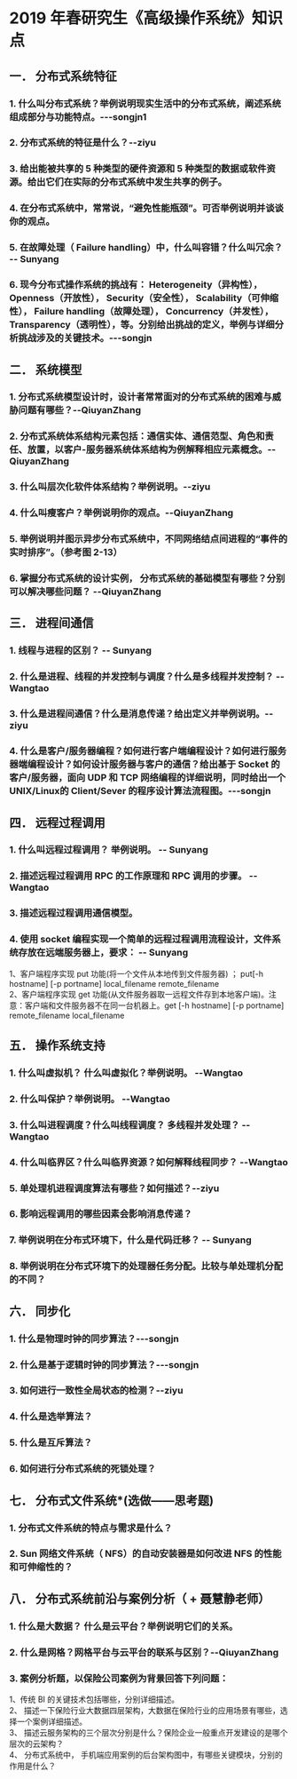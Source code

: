 # 2019 年春研究生《高级操作系统》知识点
## 一． 分布式系统特征
### 1. 什么叫分布式系统？举例说明现实生活中的分布式系统，阐述系统组成部分与功能特点。---songjn1
### 2. 分布式系统的特征是什么？--ziyu
### 3. 给出能被共享的 5 种类型的硬件资源和 5 种类型的数据或软件资源。给出它们在实际的分布式系统中发生共享的例子。
### 4. 在分布式系统中，常常说，“避免性能瓶颈”。可否举例说明并谈谈你的观点。
### 5. 在故障处理（ Failure handling）中，什么叫容错？什么叫冗余？ -- Sunyang
### 6. 现今分布式操作系统的挑战有： Heterogeneity（异构性）， Openness（开放性）， Security（安全性）， Scalability（可伸缩性）， Failure handling（故障处理）， Concurrency（并发性）， Transparency（透明性），等。分别给出挑战的定义，举例与详细分析挑战涉及的关键技术。---songjn
## 二． 系统模型
### 1. 分布式系统模型设计时，设计者常常面对的分布式系统的困难与威胁问题有哪些？--QiuyanZhang
### 2. 分布式系统体系结构元素包括：通信实体、通信范型、角色和责任、放置，以客户-服务器系统体系结构为例解释相应元素概念。--QiuyanZhang
### 3. 什么叫层次化软件体系结构？举例说明。--ziyu
### 4. 什么叫瘦客户？举例说明你的观点。--QiuyanZhang
### 5. 举例说明并图示异步分布式系统中，不同网络结点间进程的“事件的实时排序”。（参考图 2-13）
### 6. 掌握分布式系统的设计实例， 分布式系统的基础模型有哪些？分别可以解决哪些问题？ --QiuyanZhang
## 三． 进程间通信
### 1. 线程与进程的区别？ -- Sunyang
### 2. 什么是进程、线程的并发控制与调度？什么是多线程并发控制？ --Wangtao
### 3. 什么是进程间通信？什么是消息传递？给出定义并举例说明。--ziyu
### 4. 什么是客户/服务器编程？如何进行客户端编程设计？如何进行服务器端编程设计？如何设计服务器与客户的通信？给出基于 Socket 的客户/服务器，面向 UDP 和 TCP 网络编程的详细说明，同时给出一个 UNIX/Linux的 Client/Sever 的程序设计算法流程图。---songjn
## 四． 远程过程调用
### 1. 什么叫远程过程调用？ 举例说明。 -- Sunyang
### 2. 描述远程过程调用 RPC 的工作原理和 RPC 调用的步骤。 --Wangtao
### 3. 描述远程过程调用通信模型。
### 4. 使用 socket 编程实现一个简单的远程过程调用流程设计，文件系统存放在远端服务器上，要求： -- Sunyang
  1、客户端程序实现 put 功能(将一个文件从本地传到文件服务器) ； put[-h hostname] [-p portname] local_filename remote_filename  
  2、客户端程序实现 get 功能(从文件服务器取一远程文件存到本地客户端)。注意：客户端和文件服务器不在同一台机器上。get [-h hostname] [-p portname] remote_filename local_filename
## 五． 操作系统支持
### 1. 什么叫虚拟机？ 什么叫虚拟化？举例说明。 --Wangtao
### 2. 什么叫保护？举例说明。  --Wangtao
### 3. 什么叫进程调度？什么叫线程调度？ 多线程并发处理？  --Wangtao
### 4. 什么叫临界区？什么叫临界资源？如何解释线程同步？ --Wangtao
### 5. 单处理机进程调度算法有哪些？如何描述？--ziyu
### 6. 影响远程调用的哪些因素会影响消息传递？
### 7. 举例说明在分布式环境下，什么是代码迁移？ -- Sunyang
### 8. 举例说明在分布式环境下的处理器任务分配。比较与单处理机分配的不同？
## 六． 同步化
### 1. 什么是物理时钟的同步算法？---songjn
### 2. 什么是基于逻辑时钟的同步算法？---songjn
### 3. 如何进行一致性全局状态的检测？--ziyu
### 4. 什么是选举算法？
### 5. 什么是互斥算法？
### 6. 如何进行分布式系统的死锁处理？
## 七． 分布式文件系统*(选做——思考题)
### 1. 分布式文件系统的特点与需求是什么？
### 2. Sun 网络文件系统（ NFS）的自动安装器是如何改进 NFS 的性能和可伸缩性的？
## 八． 分布式系统前沿与案例分析（ + 聂慧静老师）
### 1. 什么是大数据？ 什么是云平台？举例说明它们的关系。
### 2. 什么是网格？网格平台与云平台的联系与区别？--QiuyanZhang
### 3. 案例分析题，以保险公司案例为背景回答下列问题：
  1、传统 BI 的关键技术包括哪些，分别详细描述。  
  2、 描述一下保险行业大数据四层架构，大数据在保险行业的应用场景有哪些，选择一个案例详细描述。  
  3、 描述云服务架构的三个层次分别是什么？保险企业一般重点开发建设的是哪个层次的云架构？  
  4、 分布式系统中， 手机端应用案例的后台架构图中，有哪些关键模块，分别的作用是什么？  
